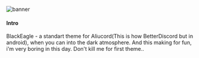 ![banner](https://cdn.discordapp.com/attachments/963481848535719966/963733042889908224/Picsart_22-04-13_12-21-39-194.jpg)
#### Intro

BlackEagle - a standart theme for Aliucord(This is how BetterDiscord but in android), when you can into the dark atmosphere.                                              And this making for fun, i'm very boring in this day. Don't kill me for first theme..
